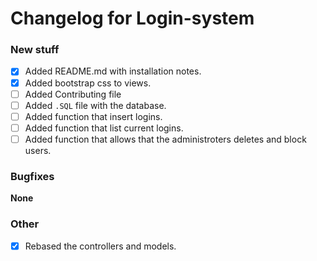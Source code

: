 Changelog for Login-system 
======================

### New stuff
- [x] Added README.md with installation notes.
- [x] Added bootstrap css to views.
- [ ] Added Contributing file
- [ ] Added `.SQL` file with the database.
- [ ] Added function that insert logins.
- [ ] Added function that list current logins.
- [ ] Added function that allows that the administroters deletes and block users. 

### Bugfixes 

**None**

### Other
- [x] Rebased the controllers and models.